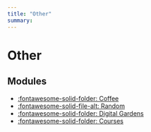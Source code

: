 ```yaml
---
title: "Other"
summary:
---
```


Other
===

Modules
---

- [:fontawesome-solid-folder: Coffee](coffee/index.md)
- [:fontawesome-solid-file-alt: Random](01-random.md)
- [:fontawesome-solid-folder: Digital Gardens](digital-gardens/index.md)
- [:fontawesome-solid-folder: Courses](courses/index.md)
